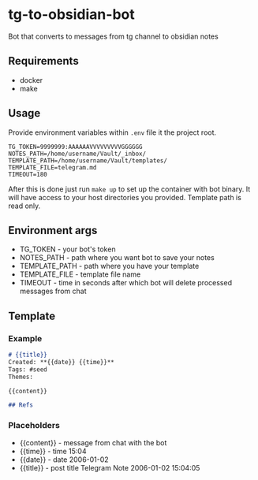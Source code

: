 # tg-to-obsidian-bot

Bot that converts to messages from tg channel to obsidian notes

## Requirements

- docker
- make

## Usage

Provide environment variables within `.env` file it the project root.

```
TG_TOKEN=9999999:AAAAAAVVVVVVVVVGGGGGG
NOTES_PATH=/home/username/Vault/_inbox/
TEMPLATE_PATH=/home/username/Vault/templates/
TEMPLATE_FILE=telegram.md
TIMEOUT=180
```

After this is done just run `make up` to set up the container with bot binary. It will have access to your host directories you provided. Template path is read only. 

## Environment args

- TG_TOKEN - your bot's token
- NOTES_PATH - path where you want bot to save your notes
- TEMPLATE_PATH - path where you have your template
- TEMPLATE_FILE - template file name
- TIMEOUT - time in seconds after which bot will delete processed messages from chat

## Template

### Example

```md
# {{title}}
Created: **{{date}} {{time}}**
Tags: #seed 
Themes: 

{{content}}

## Refs
```

### Placeholders

- {{content}} - message from chat with the bot
- {{time}} - time 15:04
- {{date}} - date 2006-01-02
- {{title}} - post title Telegram Note 2006-01-02 15:04:05